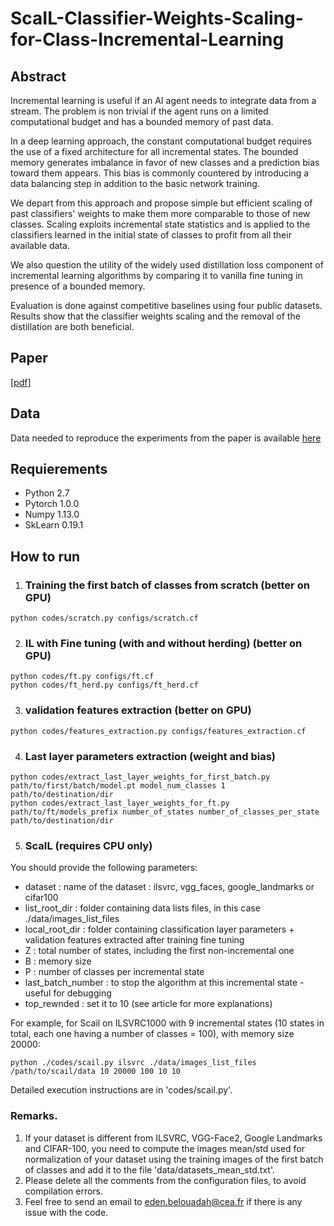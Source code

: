# ScaIL-Classifier-Weights-Scaling-for-Class-Incremental-Learning
## Abstract
Incremental learning is useful if an AI agent needs to integrate data from a stream. The problem is non trivial if the agent runs on a limited computational budget and has a bounded memory of past data.

In a deep learning approach, the constant computational budget requires the use of a fixed architecture for all incremental states.
The bounded memory generates imbalance in favor of new classes and a prediction bias toward them appears. This bias is commonly countered by introducing a data balancing step in addition to the basic network training.

We depart from this approach and propose simple but efficient scaling of past classifiers' weights to make them more comparable to those of new classes. Scaling exploits incremental state statistics and is applied to the classifiers learned in the initial state of classes to profit from all their available data. 

We also question the utility of the widely used distillation loss component of incremental learning algorithms by comparing it to  vanilla fine tuning in presence of a bounded memory. 

Evaluation is done against competitive baselines using four public datasets. Results show that the classifier weights scaling and the removal of the distillation are both beneficial.

## Paper
[[pdf]](https://arxiv.org/pdf/2001.05755.pdf)


## Data
Data needed to reproduce the experiments from the paper is available [here](https://drive.google.com/drive/folders/1lSxH3BRnuDjQBYG46wcw6HptUrkSfhS9?usp=sharing)

## Requierements
* Python 2.7
* Pytorch 1.0.0
* Numpy 1.13.0
* SkLearn 0.19.1


## How to run

1. ### Training the first batch of classes from scratch (better on GPU)

```
python codes/scratch.py configs/scratch.cf
```

2. ### IL with Fine tuning (with and without herding) (better on GPU)

```
python codes/ft.py configs/ft.cf
python codes/ft_herd.py configs/ft_herd.cf
```
3. ### validation features extraction (better on GPU)

```
python codes/features_extraction.py configs/features_extraction.cf
```

4. ### Last layer parameters extraction (weight and bias)

```
python codes/extract_last_layer_weights_for_first_batch.py path/to/first/batch/model.pt model_num_classes 1 path/to/destination/dir
python codes/extract_last_layer_weights_for_ft.py path/to/ft/models_prefix number_of_states number_of_classes_per_state path/to/destination/dir
```


5. ### ScaIL (requires CPU only)
You should provide the following parameters:
* dataset : name of the dataset : ilsvrc, vgg_faces, google_landmarks or cifar100
* list_root_dir : folder containing data lists files, in this case ./data/images_list_files
* local_root_dir : folder containing classification layer parameters + validation features extracted after training fine tuning
* Z : total number of states, including the first non-incremental one
* B : memory size
* P : number of classes per incremental state
* last_batch_number : to stop the algorithm at this incremental state - useful for debugging
* top_rewnded : set it to 10 (see article for more explanations)

For example, for Scail on ILSVRC1000 with 9 incremental states (10 states in total, each one having a number of classes = 100), with memory size 20000:
```
python ./codes/scail.py ilsvrc ./data/images_list_files /path/to/scail/data 10 20000 100 10 10
```

Detailed execution instructions are in 'codes/scail.py'.

### Remarks. 
1. If your dataset is different from ILSVRC, VGG-Face2, Google Landmarks and CIFAR-100, you need to compute the images mean/std used for normalization of your dataset using the training images of the first batch of classes and add it to the file 'data/datasets_mean_std.txt'.
2. Please delete all the comments from the configuration files, to avoid compilation errors. 
3. Feel free to send an email to eden.belouadah@cea.fr if there is any issue with the code.


